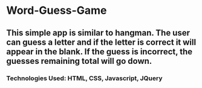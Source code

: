 # Word-Guess-Game

## This simple app is similar to hangman.  The user can guess a letter and if the letter is correct it will appear in the blank. If the guess is incorrect, the guesses remaining total will go down.

### Technologies Used: HTML, CSS, Javascript, JQuery
